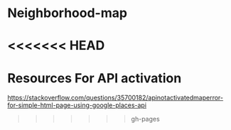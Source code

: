 # Neighborhood-map
<<<<<<< HEAD
=======

# Resources For API activation
https://stackoverflow.com/questions/35700182/apinotactivatedmaperror-for-simple-html-page-using-google-places-api
>>>>>>> gh-pages
